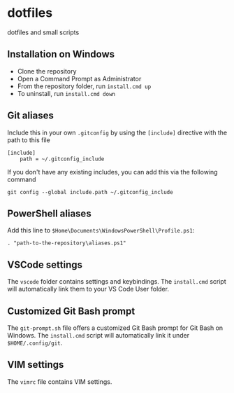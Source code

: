 # dotfiles

dotfiles and small scripts

## Installation on Windows

- Clone the repository
- Open a Command Prompt as Administrator
- From the repository folder, run `install.cmd up`
- To uninstall, run `install.cmd down`

## Git aliases

Include this in your own `.gitconfig` by using the `[include]` directive with the path to this file

```
[include]
    path = ~/.gitconfig_include
```

If you don't have any existing includes, you can add this via the following command

```
git config --global include.path ~/.gitconfig_include
```

## PowerShell aliases

Add this line to `$Home\Documents\WindowsPowerShell\Profile.ps1`:

```
. "path-to-the-repository\aliases.ps1"
```

## VSCode settings

The `vscode` folder contains settings and keybindings.
The `install.cmd` script will automatically link them
to your VS Code User folder.

## Customized Git Bash prompt

The `git-prompt.sh` file offers a customized Git Bash
prompt for Git Bash on Windows.
The `install.cmd` script will automatically link it
under `$HOME/.config/git`.

## VIM settings

The `vimrc` file contains VIM settings.
